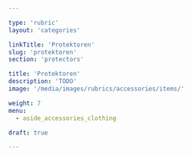 ```yaml
---

type: 'rubric'
layout: 'categories'

linkTitle: 'Protektoren'
slug: 'protektoren'
section: 'protectors'

title: 'Protektoren'
description: 'TODO'
image: '/media/images/rubrics/accessories/items/'

weight: 7
menu:
  - aside_accessories_clothing

draft: true

---
```

